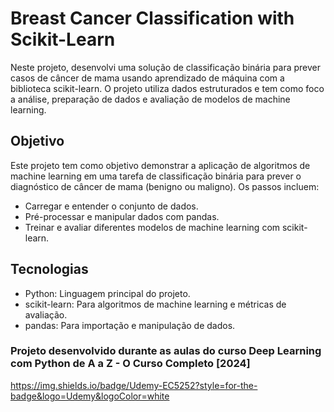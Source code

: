 # Breast Cancer Classification with Scikit-Learn
Neste projeto, desenvolvi uma solução de classificação binária para prever casos de câncer de mama usando aprendizado de máquina com a biblioteca scikit-learn. O projeto utiliza dados estruturados e tem como foco a análise, preparação de dados e avaliação de modelos de machine learning.

## Objetivo
Este projeto tem como objetivo demonstrar a aplicação de algoritmos de machine learning em uma tarefa de classificação binária para prever o diagnóstico de câncer de mama (benigno ou maligno). Os passos incluem:

- Carregar e entender o conjunto de dados.
- Pré-processar e manipular dados com pandas.
- Treinar e avaliar diferentes modelos de machine learning com scikit-learn.

## Tecnologias
- Python: Linguagem principal do projeto.
- scikit-learn: Para algoritmos de machine learning e métricas de avaliação.
- pandas: Para importação e manipulação de dados.

### Projeto desenvolvido durante as aulas do curso Deep Learning com Python de A a Z - O Curso Completo [2024]
https://img.shields.io/badge/Udemy-EC5252?style=for-the-badge&logo=Udemy&logoColor=white
